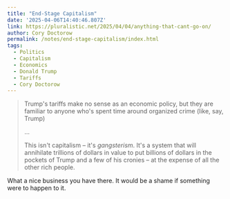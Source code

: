 ```yaml
---
title: "End-Stage Capitalism"
date: '2025-04-06T14:40:46.807Z'
link: https://pluralistic.net/2025/04/04/anything-that-cant-go-on/
author: Cory Doctorow
permalink: /notes/end-stage-capitalism/index.html
tags:
  - Politics
  - Capitalism
  - Economics
  - Donald Trump
  - Tariffs
  - Cory Doctorow
---
```

> Trump's tariffs make no sense as an economic policy, but they are familiar to anyone who's spent time around organized crime (like, say, Trump)
> 
> ...
> 
> This isn't capitalism – it's _gangsterism_. It's a system that will annihilate trillions of dollars in value to put billions of dollars in the pockets of Trump and a few of his cronies – at the expense of all the other rich people.

What a nice business you have there. It would be a shame if something were to happen to it.